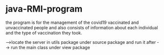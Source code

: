 # java-RMI-program
the program is for the management of the covid19 vaccinated and unvaccinated people and also consists of information about each individual and the type of vaccination they took.

-->locate the server in utils package under source package and run it after --> run the main class under view package
